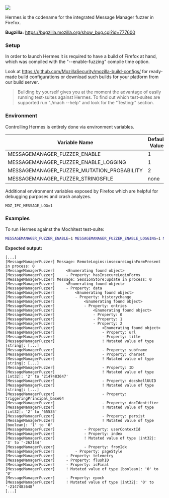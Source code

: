 ![](http://people.mozilla.com/~cdiehl/img/hermes.png)


Hermes is the codename for the integrated Message Manager fuzzer in Firefox.

**Bugzilla:** https://bugzilla.mozilla.org/show_bug.cgi?id=777600


<h3>Setup</h3>

In order to launch Hermes it is required to have a build of Firefox at hand, which was compiled with the "--enable-fuzzing" compile time option.

Look at https://github.com/MozillaSecurity/mozilla-build-configs/ for ready-made build configurations or
download such builds for your platform from our build server.

> Building by yourself gives you at the moment the advantage of easily running test-suites against Hermes.
To find out which test-suites are supported run "./mach --help" and look for the "Testing:" section.


<h3>Environment</h3>

Controlling Hermes is entirely done via environment variables.


Variable Name | Default Value | Usage
------------- | ------------- | -----
MESSAGEMANAGER_FUZZER_ENABLE | 1 | required
MESSAGEMANAGER_FUZZER_ENABLE_LOGGING | 1 | optional
MESSAGEMANAGER_FUZZER_MUTATION_PROBABILITY | 2 | optional
MESSAGEMANAGER_FUZZER_STRINGSFILE | none | optional


Additional environment variables exposed by Firefox which are helpful for debugging purposes and crash analyzes.

```
MOZ_IPC_MESSAGE_LOG=1
```


<h3>Examples</h3>

To run Hermes against the Mochitest test-suite:

```bash
MESSAGEMANAGER_FUZZER_ENABLE=1 MESSAGEMANAGER_FUZZER_ENABLE_LOGGING=1 MESSAGEMANAGER_FUZZER_STRINGSFILE=<path>/hermes.strings ./mach mochitest
```

**Expected output:**

```
[...]
[MessageManagerFuzzer] Message: RemoteLogins:insecureLoginFormPresent in process: 0
[MessageManagerFuzzer]     <Enumerating found object>
[MessageManagerFuzzer]     - Property: hasInsecureLoginForms
[MessageManagerFuzzer] Message: SessionStore:update in process: 0
[MessageManagerFuzzer]     <Enumerating found object>
[MessageManagerFuzzer]     - Property: data
[MessageManagerFuzzer]         <Enumerating found object>
[MessageManagerFuzzer]         - Property: historychange
[MessageManagerFuzzer]             <Enumerating found object>
[MessageManagerFuzzer]             - Property: entries
[MessageManagerFuzzer]                 <Enumerating found object>
[MessageManagerFuzzer]                 - Property: 0
[MessageManagerFuzzer]                 - Property: 1
[MessageManagerFuzzer]                 - Property: 2
[MessageManagerFuzzer]                     <Enumerating found object>
[MessageManagerFuzzer]                     - Property: url
[MessageManagerFuzzer]                     - Property: title
[MessageManagerFuzzer]                     ! Mutated value of type |string|: [...]
[MessageManagerFuzzer]                     - Property: subframe
[MessageManagerFuzzer]                     - Property: charset
[MessageManagerFuzzer]                     ! Mutated value of type |string|: [...]
[MessageManagerFuzzer]                     - Property: ID
[MessageManagerFuzzer]                     ! Mutated value of type |int32|: '2' to '2147483647'
[MessageManagerFuzzer]                     - Property: docshellUUID
[MessageManagerFuzzer]                     ! Mutated value of type |string|: [...]
[MessageManagerFuzzer]                     - Property: triggeringPrincipal_base64
[MessageManagerFuzzer]                     - Property: docIdentifier
[MessageManagerFuzzer]                     ! Mutated value of type |int32|: '2' to '65535'
[MessageManagerFuzzer]                     - Property: persist
[MessageManagerFuzzer]                     ! Mutated value of type |boolean|: '1' to '0'
[MessageManagerFuzzer]             - Property: userContextId
[MessageManagerFuzzer]             - Property: index
[MessageManagerFuzzer]             ! Mutated value of type |int32|: '3' to '-262144'
[MessageManagerFuzzer]             - Property: fromIdx
[MessageManagerFuzzer]         - Property: pageStyle
[MessageManagerFuzzer]     - Property: telemetry
[MessageManagerFuzzer]     - Property: flushID
[MessageManagerFuzzer]     - Property: isFinal
[MessageManagerFuzzer]     ! Mutated value of type |boolean|: '0' to '0'
[MessageManagerFuzzer]     - Property: epoch
[MessageManagerFuzzer]     ! Mutated value of type |int32|: '0' to '-2147483648'
[...]
```
